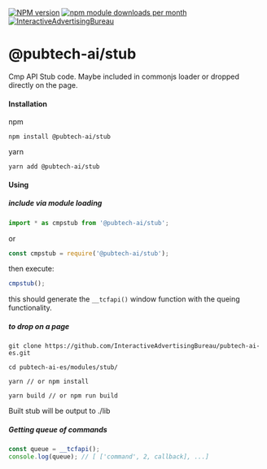 [![NPM version](https://img.shields.io/npm/v/@pubtech-ai/stub.svg?style=flat-square)](https://www.npmjs.com/package/@pubtech-ai/stub)
[![npm module downloads per month](http://img.shields.io/npm/dm/@pubtech-ai/stub.svg?style=flat)](https://www.npmjs.org/package/@pubtech-ai/stub)
[![InteractiveAdvertisingBureau](https://circleci.com/gh/InteractiveAdvertisingBureau/pubtech-ai-es.svg?style=shield)](https://circleci.com/gh/InteractiveAdvertisingBureau/pubtech-ai-es)

# @pubtech-ai/stub

Cmp API Stub code.  Maybe included in commonjs loader or dropped directly on the page.

#### Installation

npm
```
npm install @pubtech-ai/stub
```

yarn
```
yarn add @pubtech-ai/stub
```
#### Using

##### include via module loading
```javascript
import * as cmpstub from '@pubtech-ai/stub';
```
or

```javascript
const cmpstub = require('@pubtech-ai/stub');
```

then execute:

```javascript
cmpstub();
```
this should generate the `__tcfapi()` window function with the queing functionality.

##### to drop on a page
```
git clone https://github.com/InteractiveAdvertisingBureau/pubtech-ai-es.git

cd pubtech-ai-es/modules/stub/

yarn // or npm install

yarn build // or npm run build
```

Built stub will be output to ./lib

##### Getting queue of commands

```javascript
const queue = __tcfapi();
console.log(queue); // [ ['command', 2, callback], ...]
```
